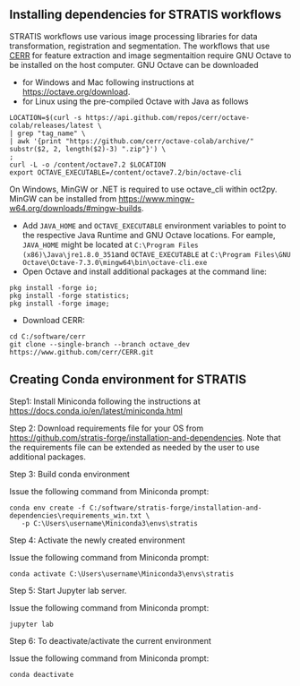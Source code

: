 ## Installing dependencies for STRATIS workflows

STRATIS workflows use various image processing libraries for data transformation, registration and segmentation. The workflows that use [CERR](https://www.github.com/cerr) for feature extraction and image segmentaition require GNU Octave to be installed on the host computer. GNU Octave can be downloaded

* for Windows and Mac following instructions at https://octave.org/download. 
* for Linux using the pre-compiled Octave with Java as follows
```
LOCATION=$(curl -s https://api.github.com/repos/cerr/octave-colab/releases/latest \
| grep "tag_name" \
| awk '{print "https://github.com/cerr/octave-colab/archive/" substr($2, 2, length($2)-3) ".zip"}') \
; 
curl -L -o /content/octave7.2 $LOCATION
export OCTAVE_EXECUTABLE=/content/octave7.2/bin/octave-cli
```

On Windows, MinGW or .NET is required to use octave_cli within oct2py. MinGW can be installed from https://www.mingw-w64.org/downloads/#mingw-builds. 

* Add `JAVA_HOME` and `OCTAVE_EXECUTABLE` environment variables to point to the respective Java Runtime and GNU Octave locations. For eample, `JAVA_HOME` might be located at `C:\Program Files (x86)\Java\jre1.8.0_351`and `OCTAVE_EXECUTABLE` at `C:\Program Files\GNU Octave\Octave-7.3.0\mingw64\bin\octave-cli.exe`
* Open Octave and install additional packages at the command line:
```
pkg install -forge io;
pkg install -forge statistics; 
pkg install -forge image;
```
* Download CERR:
```
cd C:/software/cerr
git clone --single-branch --branch octave_dev https://www.github.com/cerr/CERR.git
```

## Creating Conda environment for STRATIS 

Step1: Install Miniconda following the instructions at https://docs.conda.io/en/latest/miniconda.html

Step 2: Download requirements file for your OS from https://github.com/stratis-forge/installation-and-dependencies. Note that the requirements file can be extended as needed by the user to use additional packages.

Step 3: Build conda environment 

Issue the following command from Miniconda prompt:
```
conda env create -f C:/software/stratis-forge/installation-and-dependencies\requirements_win.txt \
   -p C:\Users\username\Miniconda3\envs\stratis
```

Step 4: Activate the newly created environment

Issue the following command from Miniconda prompt:
```
conda activate C:\Users\username\Miniconda3\envs\stratis
```

Step 5: Start Jupyter lab server.

Issue the following command from Miniconda prompt:
```
jupyter lab
```

Step 6: To deactivate/activate the current environment

Issue the following command from Miniconda prompt:
```
conda deactivate
```
